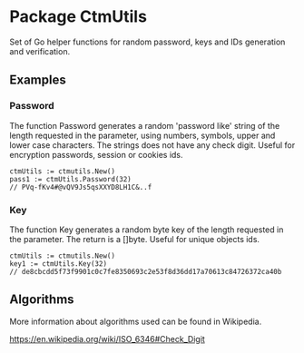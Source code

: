 # Package CtmUtils

Set of Go helper functions for random password, keys and IDs generation and verification.

## Examples

### Password
The function Password generates a random 'password like' string of the 
length requested in the parameter, using numbers, symbols, upper and 
lower case characters. The strings does not have any check digit.
Useful for encryption passwords, session or cookies ids.

    ctmUtils := ctmutils.New()
    pass1 := ctmUtils.Password(32)
    // PVq-fKv4#@vQV9Js5qsXXYD8LH1C&..f

### Key
The function Key generates a random byte key of the length requested in
the parameter. The return is a []byte. 
Useful for unique objects ids.

    ctmUtils := ctmutils.New()
    key1 := ctmUtils.Key(32)
    // de8cbcdd5f73f9901c0c7fe8350693c2e53f8d36dd17a70613c84726372ca40b


## Algorithms

More information about algorithms used can be found in Wikipedia.

https://en.wikipedia.org/wiki/ISO_6346#Check_Digit